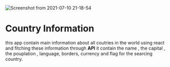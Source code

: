![Screenshot from 2021-07-10 21-18-54](https://user-images.githubusercontent.com/75792585/125174294-8704a400-e1c4-11eb-9a58-314960ee1750.png)

# __Country Information__

this app contain main information about all coutries in the world using react and fitching these information through __API__ 
it contain the name , the capital , the pouplation , language, borders, currency and flag for the searcing country.
